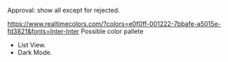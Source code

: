 Approval: show all except for rejected.

https://www.realtimecolors.com/?colors=e0f0ff-001222-7bbafe-a5015e-fd3821&fonts=Inter-Inter 
Possible color pallete

- List View.
- Dark Mode.